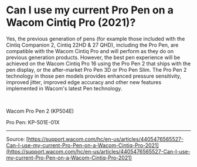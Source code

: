 # Can I use my current Pro Pen on a Wacom Cintiq Pro (2021)?

Yes, the previous generation of pens (for example those included with the Cintiq Companion 2, Cintiq 22HD & 27 QHD), including the Pro Pen, are compatible with the Wacom Cintiq Pro and will perform as they do on previous generation products. However, the best pen experience will be achieved on the Wacom Cintiq Pro 16 using the Pro Pen 2 that ships with the pen display, or the after-market Pro Pen 3D or Pro Pen Slim. The Pro Pen 2 technology in those pen models provides enhanced pressure sensitivity, improved jitter, improved edge accuracy and other new features implemented in Wacom's latest Pen technology.


 


Wacom Pro Pen 2 (KP504E)



Pro Pen: KP-501E-01X

---
Source: [https://support.wacom.com/hc/en-us/articles/4405476565527-Can-I-use-my-current-Pro-Pen-on-a-Wacom-Cintiq-Pro-2021](https://support.wacom.com/hc/en-us/articles/4405476565527-Can-I-use-my-current-Pro-Pen-on-a-Wacom-Cintiq-Pro-2021)
